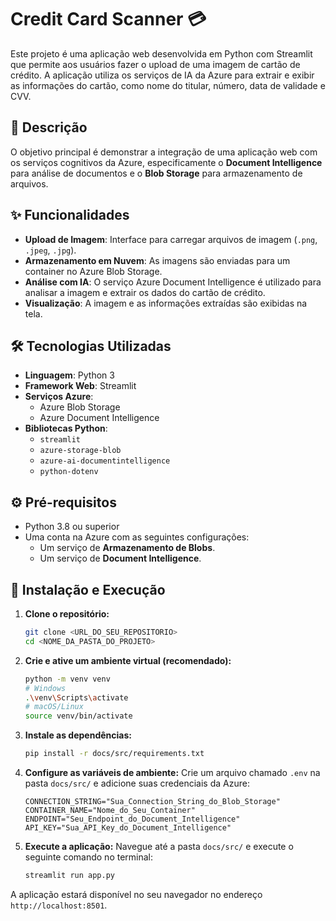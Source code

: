 # Credit Card Scanner 💳

Este projeto é uma aplicação web desenvolvida em Python com Streamlit que permite aos usuários fazer o upload de uma imagem de cartão de crédito. A aplicação utiliza os serviços de IA da Azure para extrair e exibir as informações do cartão, como nome do titular, número, data de validade e CVV.

## 📖 Descrição

O objetivo principal é demonstrar a integração de uma aplicação web com os serviços cognitivos da Azure, especificamente o **Document Intelligence** para análise de documentos e o **Blob Storage** para armazenamento de arquivos.

## ✨ Funcionalidades

-   **Upload de Imagem**: Interface para carregar arquivos de imagem (`.png`, `.jpeg`, `.jpg`).
-   **Armazenamento em Nuvem**: As imagens são enviadas para um container no Azure Blob Storage.
-   **Análise com IA**: O serviço Azure Document Intelligence é utilizado para analisar a imagem e extrair os dados do cartão de crédito.
-   **Visualização**: A imagem e as informações extraídas são exibidas na tela.

## 🛠️ Tecnologias Utilizadas

-   **Linguagem**: Python 3
-   **Framework Web**: Streamlit
-   **Serviços Azure**:
    -   Azure Blob Storage
    -   Azure Document Intelligence
-   **Bibliotecas Python**:
    -   `streamlit`
    -   `azure-storage-blob`
    -   `azure-ai-documentintelligence`
    -   `python-dotenv`

## ⚙️ Pré-requisitos

-   Python 3.8 ou superior
-   Uma conta na Azure com as seguintes configurações:
    -   Um serviço de **Armazenamento de Blobs**.
    -   Um serviço de **Document Intelligence**.

## 🚀 Instalação e Execução

1.  **Clone o repositório:**
    ```bash
    git clone <URL_DO_SEU_REPOSITORIO>
    cd <NOME_DA_PASTA_DO_PROJETO>
    ```

2.  **Crie e ative um ambiente virtual (recomendado):**
    ```bash
    python -m venv venv
    # Windows
    .\venv\Scripts\activate
    # macOS/Linux
    source venv/bin/activate
    ```

3.  **Instale as dependências:**
    ```bash
    pip install -r docs/src/requirements.txt
    ```

4.  **Configure as variáveis de ambiente:**
    Crie um arquivo chamado `.env` na pasta `docs/src/` e adicione suas credenciais da Azure:
    ```env
    CONNECTION_STRING="Sua_Connection_String_do_Blob_Storage"
    CONTAINER_NAME="Nome_do_Seu_Container"
    ENDPOINT="Seu_Endpoint_do_Document_Intelligence"
    API_KEY="Sua_API_Key_do_Document_Intelligence"
    ```

5.  **Execute a aplicação:**
    Navegue até a pasta `docs/src/` e execute o seguinte comando no terminal:
    ```bash
    streamlit run app.py
    ```

A aplicação estará disponível no seu navegador no endereço `http://localhost:8501`.
